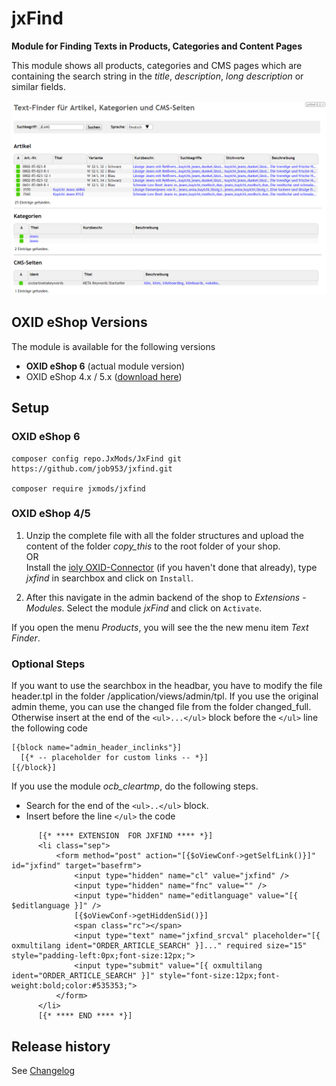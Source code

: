 # jxFind

**Module for Finding Texts in Products, Categories and Content Pages**

This module shows all products, categories and CMS pages which are containing the search string in the 
_title_, _description_, _long description_ or similar fields.

![show products and customers](/docs/img/jxfind-results-de.png)


## OXID eShop Versions

The module is available for the following versions
  * **OXID eShop 6** (actual module version)
  * OXID eShop 4.x / 5.x ([download here](https://github.com/job963/jxFind/tree/oxid-4x))

## Setup

### OXID eShop 6

    composer config repo.JxMods/JxFind git https://github.com/job953/jxfind.git

    composer require jxmods/jxfind


### OXID eShop 4/5

1. Unzip the complete file with all the folder structures and upload the content of the folder _copy_this_ to the root folder of your shop.  
OR  
Install the [ioly OXID-Connector](https://github.com/ioly/ioly/tree/connector-oxid) (if you haven't done that already), type _jxfind_ in searchbox and click on ```Install```.  

2. After this navigate in the admin backend of the shop to _Extensions_ - _Modules_. Select the module _jxFind_ and click on `Activate`.

If you open the menu _Products_, you will see the the new menu item _Text Finder_.


### Optional Steps
If you want to use the searchbox in the headbar, you have to modify the file header.tpl in the folder /application/views/admin/tpl. If you use the original admin theme, you can use the changed file from the folder changed_full. Otherwise insert at the end of the ```<ul>...</ul>``` block before the ```</ul>``` line the following code
```
[{block name="admin_header_inclinks"}]
  [{* -- placeholder for custom links -- *}]
[{/block}]
```
If you use the module *ocb_cleartmp*, do the following steps.
- Search for the end of the ```<ul>..</ul>``` block.
- Insert before the line ```</ul>``` the code
```
      [{* **** EXTENSION  FOR JXFIND **** *}]
	  <li class="sep">
          <form method="post" action="[{$oViewConf->getSelfLink()}]" id="jxfind" target="basefrm">
			  <input type="hidden" name="cl" value="jxfind" />
			  <input type="hidden" name="fnc" value="" />
			  <input type="hidden" name="editlanguage" value="[{ $editlanguage }]" />
			  [{$oViewConf->getHiddenSid()}]
			  <span class="rc"></span>
			  <input type="text" name="jxfind_srcval" placeholder="[{ oxmultilang ident="ORDER_ARTICLE_SEARCH" }]..." required size="15" style="padding-left:0px;font-size:12px;">
			  <input type="submit" value="[{ oxmultilang ident="ORDER_ARTICLE_SEARCH" }]" style="font-size:12px;font-weight:bold;color:#535353;">
          </form>
	  </li>
	  [{* **** END **** *}]

```

## Release history ##

See [Changelog](CHANGELOG.md)